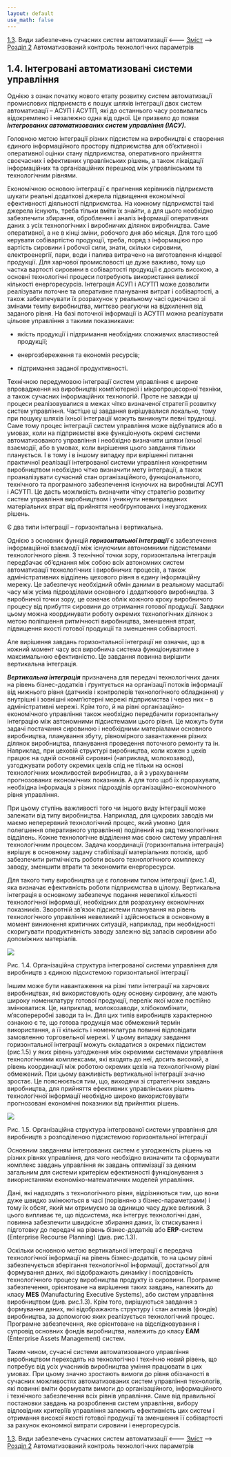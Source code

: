 ```yaml
---
layout: default
use_math: false
---
```


[1.3](1_3.md). Види забезпечень сучасних систем автоматизації <--- [Зміст](README.md) --> [Розділ 2](2.md) Автоматизований контроль технологічних параметрів 

## 1.4. Інтегровані автоматизовані системи управління

Однією з ознак початку нового етапу розвитку систем автоматизації промислових підприємств є пошук шляхів інтеграції двох систем автоматизації – АСУП і АСУТП, які до останнього часу розвивались відокремлено і незалежно одна від одної. Це призвело до появи ***інтегрованих автоматизованих систем управління (ІАСУ).***

Головною метою інтеграції різних підсистем на виробництві є створення єдиного інформаційного простору підприємства для об’єктивної і оперативної оцінки стану підприємства, оперативного прийняття своєчасних і ефективних управлінських рішень, а також ліквідації інформаційних та організаційних перешкод між управлінським та технологічним рівнями.

Економічною основою інтеграції є прагнення керівників підприємств шукати реальні додаткові джерела підвищення економічної ефективності діяльності підприємства. На кожному підприємстві такі джерела існують, треба тільки вміти їх знайти, а для цього необхідно забезпечити збирання, оброблення і аналіз інформації оперативних даних з усіх технологічних і виробничих ділянок виробництва. Саме оперативної, а не в кінці зміни, робочого дня або місяця. Для того щоб керувати собівартістю продукції, треба, поряд з інформацією про вартість сировини і робочої сили, знати, скільки сировини, електроенергії, пари, води і палива витрачено на виготовлення кінцевої продукції. Для харчової промисловості це дуже важливо, тому що частка вартості сировини в собівартості продукції є досить високою, а основні технологічні процеси потребують використання великої кількості енергоресурсів. Інтеграція АСУП і АСУТП може дозволити реалізувати поточне та оперативне планування витрат і собівартості, а також забезпечувати їх розрахунок у реальному часі одночасно зі змінами темпу виробництва, миттєво реагуючи на відхилення від заданого рівня. На базі поточної інформації із АСУТП можна реалізувати цільове управління з такими показниками:

- якість продукції і підтримання необхідних споживчих властивостей продукції;

- енергозбереження та економія ресурсів;

- підтримання заданої продуктивності.

Технічною передумовою інтеграції систем управління є широке впровадження на виробництві комп’ютерної і мікропроцесорної техніки, а також сучасних інформаційних технологій. Проте не завжди ці процеси реалізовувалися в межах чітко визначеної стратегії розвитку систем управління. Частіше ці завдання вирішувалися локально, тому при пошуку шляхів їхньої інтеграції можуть виникнути певні труднощі. Саме тому процес інтеграції систем управління може відбуватися або в умовах, коли на підприємстві вже функціонують окремі системи автоматизованого управління і необхідно визначити шляхи їхньої взаємодії, або в умовах, коли вирішення цього завдання тільки планується. І в тому і в іншому випадку при вирішенні питання практичної реалізації інтегрованої системи управління конкретним виробництвом необхідно чітко визначити мету інтеграції, а також проаналізувати сучасний стан організаційного, функціонального, технічного та програмного забезпечення існуючих на виробництві АСУП і АСУТП. 
 Це дасть можливість визначити чітку стратегію розвитку систем управління виробництвом і уникнути невиправданих матеріальних втрат від прийняття необґрунтованих і неузгоджених рішень.

Є два типи інтеграції – горизонтальна і вертикальна.

Однією з основних функцій ***горизонтальної інтеграції*** є забезпечення інформаційної взаємодії між існуючими автономними підсистемами технологічного рівня. З технічної точки зору, горизонтальна інтеграція передбачає об’єднання між собою всіх автономних систем автоматизації технологічних і виробничих процесів, а також адміністративних відділень цехового рівня в єдину інформаційну мережу. Це забезпечує необхідний обмін даними в реальному масштабі часу між усіма підрозділами основного і додаткового виробництва. З виробничої точки зору, це означає облік кожного кроку виробничого процесу від прибуття сировини до отримання готової продукції. Завдяки цьому можна координувати роботу окремих технологічних ділянок з метою поліпшення ритмічності виробництва, зменшення втрат, підвищення якості готової продукції та зменшення собівартості.

Але вирішення завдань горизонтальної інтеграції не означає, що в кожний момент часу вся виробнича система функціонуватиме з максимальною ефективністю. Це завдання повинна вирішити вертикальна інтеграція.

***Вертикальна інтеграція*** призначена для передачі технологічних даних на рівень бізнес-додатків і ґрунтується на організації потоків інформації від нижнього рівня (датчиків і контролерів технологічного обладнання) у внутрішні і зовнішні комп’ютерні мережі підприємства і через них – в адміністративні мережі. Крім того, й на рівні організаційно-економічного управління також необхідно передбачити горизонтальну інтеграцію між автономними підсистемами цього рівня. Це можуть бути задачі постачання сировиною і необхідними матеріалами основного виробництва, планування збуту, рівномірного завантаження різних ділянок виробництва, планування проведення поточного ремонту та ін. Наприклад, при цеховій структурі виробництва, коли кожен з цехів працює на одній основній сировині (наприклад, молокозавод), узгоджувати роботу окремих цехів слід не тільки на основі технологічних можливостей виробництва, а й з урахуванням прогнозованих економічних показників. А для того щоб їх прорахувати, необхідна інформація з різних підрозділів організаційно-економічного рівня управління.

При цьому ступінь важливості того чи іншого виду інтеграції може залежати від типу виробництва. Наприклад, для цукрових заводів ми маємо неперервний технологічний процес, який умовно (для полегшення оперативного управління) поділений на ряд технологічних відділень. Кожне технологічне відділення має свою систему управління технологічним процесом. Задача координації (горизонтальна інтеграція) вирішує в основному задачу стабілізації матеріальних потоків, щоб забезпечити ритмічність роботи всього технологічного комплексу заводу, зменшити втрати та зекономити енергоресурси.

Для такого типу виробництва це є головним типом інтеграції (рис.1.4), яка визначає ефективність роботи підприємства в цілому. Вертикальна інтеграція в основному забезпечує подання невеликої кількості технологічної інформації, необхідних для розрахунку економічних показників. Зворотній зв’язок підсистеми планування на рівень технологічного управління невеликий і здійснюється в основному в момент виникнення критичних ситуацій, наприклад, при необхідності скоригувати продуктивність заводу залежно від запасів сировини або допоміжних матеріалів.

![](media1/1_4.png)

Рис. 1.4. Організаційна структура інтегрованої системи управління для  виробництв з єдиною підсистемою горизонтальної інтеграції

Іншим може бути навантаження на різні типи інтеграції на харчових виробництвах, які використовують одну основну сировину, але мають широку номенклатуру готової продукції, перелік якої може постійно змінюватися. Це, наприклад, молокозаводи, хлібокомбінати, м’ясопереробні заводи та ін. Для цих типів виробництв характерною ознакою є те, що готова продукція має обмежений термін використання, а її кількість і номенклатура повинні відповідати замовленню торговельної мережі. У цьому випадку завдання горизонтальної інтеграції можуть складатися з окремих підсистем (рис.1.5) у яких рівень узгодження між окремими системами управління технологічними комплексами, які входять до неї, досить високий, а рівень координації між роботою окремих цехів на технологічному рівні обмежений. При цьому важливість вертикальної інтеграції значно зростає. Це пояснюється тим, що, виходячи зі стратегічних завдань виробництва, для прийняття ефективних управлінських рішень технологічної інформації необхідно широко використовувати прогнозовані економічні показники від прийнятих рішень.

![](media1/1_5.png)

Рис. 1.5. Організаційна структура інтегрованої системи управління для виробництв з розподіленою підсистемою горизонтальної інтеграції

Основним завданням інтегрованих систем є узгодженість рішень на різних рівнях управління, для чого необхідно визначити та сформувати комплекс завдань управління як завдань оптимізації за деяким загальним для системи критерієм ефективності функціонування з використанням економіко-математичних моделей управління.

Дані, які надходять з технологічного рівня, відрізняються тим, що вони дуже швидко змінюються в часі (порівняно з бізнес-параметрами) і тому їх обсяг, який ми отримуємо за одиницю часу дуже великий. З цього випливає те, що підсистема, яка інтегрує технологічні дані, повинна забезпечити швидкісне збирання даних, їх стискування і підготовку до передачі на рівень бізнес-додатків або **ERP**-систем (Enterprise Recourse Planning) (див. рис.1.3).

Оскільки основною метою вертикальної інтеграції є передача технологічної інформації на рівень бізнес-додатків, то на цьому рівні забезпечується зберігання технологічної інформації, достатньої для формування даних, які відображають динаміку і послідовність технологічного процесу виробництва продукту із сировини. Програмне забезпечення, орієнтоване на вирішення таких завдань, належить до класу **MES** (Manufacturing Executive Systems), або систем управління виробництвом (див. рис.1.3). Крім того, вирішуються завдання з формування даних, які відображають структуру і стан активів (фондів) виробництва, за допомогою яких реалізується технологічний процес. Програмне забезпечення, яке орієнтоване на відслідковування і супровід основних фондів виробництва, належить до класу **EAM** (Enterprise Assets Management) систем.

Таким чином, сучасні системи автоматизованого управління виробництвом переходять на технологічно і технічно новий рівень, що потребує від усіх учасників виробництва уміння працювати в цих умовах. При цьому значно зростають вимоги до рівня обізнаності в сучасних можливостях автоматизованих систем управління технологів, які повинні вміти формувати вимоги до організаційного, інформаційного і технічного забезпечення всіх рівнів управління. Саме від правильної постановки завдань на розроблення систем управління, вибору відповідних критеріїв управління залежить ефективність цих систем і отримання високої якості готової продукції та зменшення її собівартості за рахунок економної витрати сировини і енергоресурсів.



[1.3](1_3.md). Види забезпечень сучасних систем автоматизації <--- [Зміст](README.md) --> [Розділ 2](2.md) Автоматизований контроль технологічних параметрів 